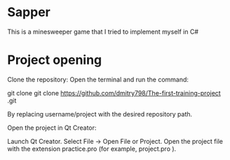 # Sapper

This is a minesweeper game that I tried to implement myself in C#

# Project opening

Clone the repository:
Open the terminal and run the command:

git clone git clone https://github.com/dmitry798/The-first-training-project
.git

By replacing username/project with the desired repository path.

Open the project in Qt Creator:

Launch Qt Creator. Select File → Open File or Project. Open the project file with the extension practice.pro (for example, project.pro ).
